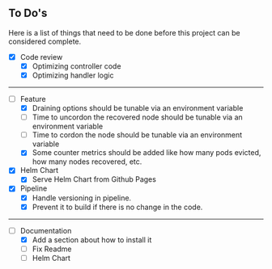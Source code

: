 
## To Do's
Here is a list of things that need to be done before this project can be considered complete.

* [x] Code review
  * [x] Optimizing controller code
  * [x] Optimizing handler logic
----

* [ ] Feature
  * [x] Draining options should be tunable via an environment variable
  * [ ] Time to uncordon the recovered node should be tunable via an environment variable
  * [ ] Time to cordon the node should be tunable via an environment variable
  * [x] Some counter metrics should be added like how many pods evicted, how many nodes recovered, etc.
* [x] Helm Chart 
  * [x] Serve Helm Chart from Github Pages
* [x] Pipeline
  * [x] Handle versioning in pipeline.
  * [x] Prevent it to build if there is no change in the code.

----
* [ ] Documentation
  * [x] Add a section about how to install it
  * [ ] Fix Readme
  * [ ] Helm Chart
